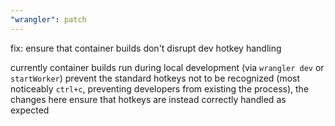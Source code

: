 ```yaml
---
"wrangler": patch
---
```


fix: ensure that container builds don't disrupt dev hotkey handling

currently container builds run during local development (via `wrangler dev` or `startWorker`) prevent the standard hotkeys not to be recognized (most noticeably `ctrl+c`, preventing developers from existing the process), the changes here ensure that hotkeys are instead correctly handled as expected
